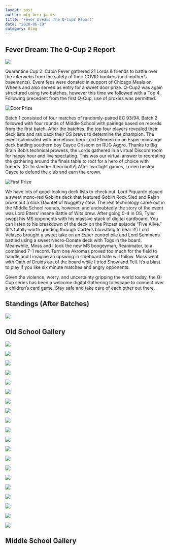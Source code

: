 ```yaml
---
layout: post
author: mtg_beer_punts
title: "Fever Dream: The Q-Cup2 Report"
date: "2020-06-19"
category: Blog
---
```


## Fever Dream: The Q-Cup 2 Report

![](/assets/images/banners/akroma.jpg)

Quarantine Cup 2: Cabin Fever gathered 21 Lords & friends to battle over the interwebs from the safety of their COVID bunkers (and mother’s basements). Event fees were donated in support of Chicago Meals on Wheels and also served as entry for a sweet door prize. Q-Cup2 was again structured using two batches, however this time we followed with a Top 4. Following precedent from the first Q-Cup, use of proxies was permitted.

![*Door Prize*](/assets/images/2020/IMG_0354.jpg)

Batch 1 consisted of four matches of randomly-paired EC 93/94. Batch 2 followed with four rounds of Middle School with pairings based on records from the first batch. After the batches, the top four players revealed their deck lists and ran back their OS brews to determine the champion. The event culminated with hometown hero Lord Ellemen on an Esper-midrange deck battling southern boy Cayce Grissom on RUG Aggro. Thanks to Big Brain Bob’s technical prowess, the Lords gathered in a virtual Discord room for happy hour and live spectating. This was our virtual answer to recreating the gathering around the finals table to root for a hero of choice with friends. (Or to slander them both!) After two tight games, Lorien bested Cayce to defend the club and earn the crown.

![*First Prize*](/assets/images/2020/IMG_0388.jpg)

We have lots of good-looking deck lists to check out. Lord Piquardo played a sweet mono-red Goblins deck that featured Goblin Rock Sled and Rajah broke out a slick Gauntet of Nuggetry stew. The real technology came out in the MIddle School rounds, however, and undoubtedly the story of the event was Lord Etters’ insane Battle of Wits brew. After going 0-4 in OS, Tyler swept his MS opponents with his massive stack of digital cardboard. You can listen to his breakdown of the deck on the Pitcast episode “Five Alive.” (It’s totally worth grinding through Carter’s bloviating to hear it!) Lord Velasco brought a sweet take on an Esper control pile and Lord Semmens battled using a sweet Necro-Donate deck with Togs in the board. Meanwhile, Moss and I took the new MS boogeyman, Reanimator, to a combined 7-1 record. Turn one Akromas proved too much for the field to handle and I imagine an upswing in sideboard hate will follow. Moss went with Oath of Druids out of the board while I tried Show and Tell. It’s a blast to play if you like six minute matches and angry opponents.

Given the violence, worry, and uncertainty gripping the world today, the Q-Cup series has been a welcome digital Gathering to escape to connect over a children’s card game. Stay safe and take care of each other out there.   

## Standings (After Batches)

![](/assets/images/2020/qc2_standings.jpg)

## Old School Gallery

![](/assets/images/2020/Alan_OS.jpg)

![](/assets/images/2020/Bob_OS.jpg)

![](/assets/images/2020/Braun_OS.jpg)

![](/assets/images/2020/Cam_OS.jpg)

![](/assets/images/2020/Carter_OS.jpeg)

![](/assets/images/2020/Cayce_OS.jpg)

![](/assets/images/2020/Etters_OS.png)

![](/assets/images/2020/Grant_OS.jpg)

![](/assets/images/2020/Ian_OS.jpg)

![](/assets/images/Lorien_OS.jpg)

![](/assets/images/2020/Moss_OS.jpg)

![](/assets/images/2020/Piquardo_OS.jpg)

![](/assets/images/2020/Punts_OS.jpg)

![](/assets/images/2020/Rajah_OS.jpg)

![](/assets/images/2020/Rohr_OS.jpg)

![](/assets/images/2020/Shane_OS.jpg)

![](/assets/images/2020/Tim_OS.JPG)

![](/assets/images/2020/Velasco_OS.jpg)

![](/assets/images/2020/Viau_OS.jpg)

![](/assets/images/2020/justin_OS.jpg)

## Middle School Gallery
